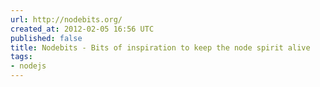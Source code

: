 ```yaml
---
url: http://nodebits.org/
created_at: 2012-02-05 16:56 UTC
published: false
title: Nodebits - Bits of inspiration to keep the node spirit alive
tags:
- nodejs
---
```



